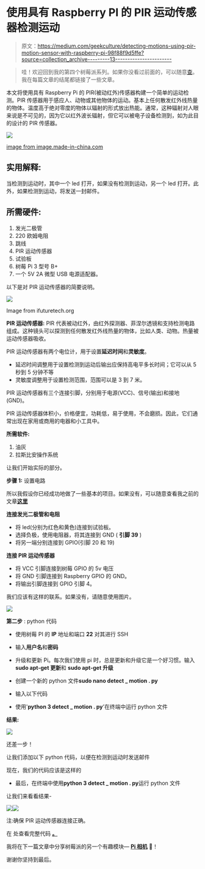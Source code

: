 # 使用具有 Raspberry PI 的 PIR 运动传感器检测运动

> 原文：<https://medium.com/geekculture/detecting-motions-using-pir-motion-sensor-with-raspberry-pi-98f88f9d5ffe?source=collection_archive---------13----------------------->

> 哇！欢迎回到我的第四个树莓派系列。如果你没看过前面的，可以随意[查](/geekculture/how-to-connect-to-the-raspberry-pi-using-mobile-hotspot-2362a6b02efc)。我在每篇文章的结尾都链接了一些文章。

本文将使用具有 Raspberry Pi 的 PIR(被动红外)传感器构建一个简单的运动检测。PIR 传感器用于感应人、动物或其他物体的运动。基本上任何散发红外线热量的物体。温度高于绝对零度的物体以辐射的形式放出热能。通常，这种辐射对人眼来说是不可见的，因为它以红外波长辐射，但它可以被电子设备检测到，如为此目的设计的 PIR 传感器。

![](img/c0a9e7a71e4b761e09c1c30048c1c869.png)

[image from image.made-in-china.com](https://image.made-in-china.com/202f0j00gqBRrtwGYIkK/High-Quality-Hc-Sr501-Adjust-Infrared-PIR-Motion-Sensor-Detector-Module-for-Raspberry-Pi-or-Arduino.jpg)

## 实用解释:

当检测到运动时，其中一个 led 打开，如果没有检测到运动，另一个 led 打开。此外，如果检测到运动，将发送一封邮件。

## 所需硬件:

1.  发光二极管
2.  220 欧姆电阻
3.  跳线
4.  PIR 运动传感器
5.  试验板
6.  树莓 Pi 3 型号 B+
7.  一个 5V 2A 微型 USB 电源适配器。

以下是对 PIR 运动传感器的简要说明。

![](img/9f67d8426a855ca462a195c331984622.png)

Image from ifuturetech.org

**PIR 运动传感器:** PIR 代表被动红外，由红外探测器、菲涅尔透镜和支持检测电路组成。这种镜头可以探测到任何散发红外线热量的物体，比如人类、动物。热量被运动传感器吸收。

PIR 运动传感器有两个电位计，用于设置**延迟时间**和**灵敏度**。

*   延迟时间调整用于设置检测到运动后输出应保持高电平多长时间；它可以从 5 秒到 5 分钟不等
*   灵敏度调整用于设置检测范围，范围可以是 3 到 7 米。

PIR 运动传感器有三个连接引脚，分别用于电源(VCC)、信号(输出)和接地(GND)。

PIR 运动传感器体积小，价格便宜，功耗低，易于使用，不会磨损。因此，它们通常出现在家用或商用的电器和小工具中。

**所需软件:**

1.  油灰
2.  拉斯比安操作系统

让我们开始实际的部分。

**步骤 1:** 设置电路

所以我假设你已经成功地做了一些基本的项目。如果没有，可以随意查看我之前的文章[**这里**](/geekculture/how-to-blink-led-using-raspberry-pi-8351b06348d7)

**连接发光二极管和电阻**

*   将 led(分别为红色和黄色)连接到试验板。
*   选择负极，使用电阻器，将其连接到 GND ( **引脚 39** )
*   将另一端分别连接到 GPIO(引脚 20 和 19)

**连接 PIR 运动传感器**

*   将 VCC 引脚连接到树莓 GPIO 的 5v 电压
*   将 GND 引脚连接到 Raspberry GPIO 的 GND。
*   将输出引脚连接到 GPIO 引脚 4。

我们应该有这样的联系。如果没有，请随意使用图片。

![](img/ffd2481856ed24ab0cc1860a317600ba.png)

**第二步** : python 代码

*   使用树莓 PI 的 **IP** 地址和端口 **22** 对其进行 SSH
*   输入**用户名**和**密码**
*   升级和更新 Pi。每次我们使用 pi 时，总是更新和升级它是一个好习惯。输入 **sudo apt-get 更新**和 **sudo apt-get 升级**
*   创建一个新的 python 文件**sudo nano detect _ motion . py**
*   输入以下代码

*   使用'**python 3 detect _ motion . py**'在终端中运行 python 文件

**结果:**

![](img/4f52a6d7379d0e2847a73cd8424f6a77.png)

还差一步！

让我们添加以下 python 代码，以便在检测到运动时发送邮件

现在，我们的代码应该是这样的

*   最后，在终端中使用**python 3 detect _ motion . py**运行 python 文件

让我们来看看结果-

![](img/3eb79b1ebb7cf43dfb94a18be045233e.png)![](img/45d7644d7256428931bcb3e00383db18.png)

注:确保 PIR 运动传感器连接正确。

在 处查看完整代码 [**。**](https://github.com/funmi-cod/motionSensor)

我将在下一篇文章中分享树莓派的另一个有趣模块— [**Pi 相机**](/geekculture/how-to-interface-the-picamera-module-with-raspberry-pi-using-python-1570e499cc) 🙂！

谢谢你坚持到最后。